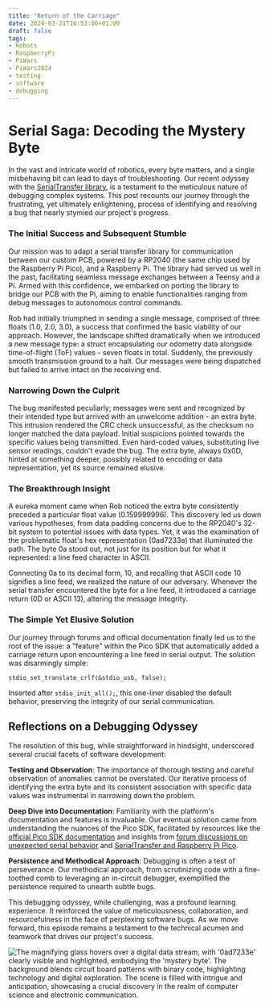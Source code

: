 ```yaml
---
title: "Return of the Carriage"
date: 2024-03-31T16:53:06+01:00
draft: false
tags:
- Robots
- RaspberryPi
- PiWars
- PiWars2024
- testing
- software
- debugging
---
```



# Serial Saga: Decoding the Mystery Byte
In the vast and intricate world of robotics, every byte matters, and a single misbehaving bit can lead to days of troubleshooting. Our recent odyssey with the  [SerialTransfer library](https://github.com/PowerBroker2/SerialTransfer), is a testament to the meticulous nature of debugging complex systems. This post recounts our journey through the frustrating, yet ultimately enlightening, process of identifying and resolving a bug that nearly stymied our project's progress.

### The Initial Success and Subsequent Stumble
Our mission was to adapt a serial transfer library for communication between our custom PCB, powered by a RP2040 (the same chip used by the Raspberry Pi Pico), and a Raspberry Pi. The library had served us well in the past, facilitating seamless message exchanges between a Teensy and a Pi. Armed with this confidence, we embarked on porting the library to bridge our PCB with the Pi, aiming to enable functionalities ranging from debug messages to autonomous control commands.

Rob had initially triumphed in sending a single message, comprised of three floats (1.0, 2.0, 3.0), a success that confirmed the basic viability of our approach. However, the landscape shifted dramatically when we introduced a new message type: a struct encapsulating our odometry data alongside time-of-flight (ToF) values - seven floats in total. Suddenly, the previously smooth transmission ground to a halt. Our messages were being dispatched but failed to arrive intact on the receiving end.

### Narrowing Down the Culprit
The bug manifested peculiarly; messages were sent and recognized by their intended type but arrived with an unwelcome addition - an extra byte. This intrusion rendered the CRC check unsuccessful, as the checksum no longer matched the data payload. Initial suspicions pointed towards the specific values being transmitted. Even hard-coded values, substituting live sensor readings, couldn't evade the bug. The extra byte, always 0x0D, hinted at something deeper, possibly related to encoding or data representation, yet its source remained elusive.

### The Breakthrough Insight
A eureka moment came when Rob noticed the extra byte consistently preceded a particular float value (0.159999996). This discovery led us down various hypotheses, from data padding concerns due to the RP2040's 32-bit system to potential issues with data types. Yet, it was the examination of the problematic float's hex representation (0ad7233e) that illuminated the path. The byte 0a stood out, not just for its position but for what it represented: a line feed character in ASCII.

Connecting 0a to its decimal form, 10, and recalling that ASCII code 10 signifies a line feed, we realized the nature of our adversary. Whenever the serial transfer encountered the byte for a line feed, it introduced a carriage return (0D or ASCII 13), altering the message integrity.

### The Simple Yet Elusive Solution
Our journey through forums and official documentation finally led us to the root of the issue: a "feature" within the Pico SDK that automatically added a carriage return upon encountering a line feed in serial output. The solution was disarmingly simple:

```
stdio_set_translate_crlf(&stdio_usb, false);
```
Inserted after `stdio_init_all();`, this one-liner disabled the default behavior, preserving the integrity of our serial communication.

## Reflections on a Debugging Odyssey
The resolution of this bug, while straightforward in hindsight, underscored several crucial facets of software development:

**Testing and Observation**: The importance of thorough testing and careful observation of anomalies cannot be overstated. Our iterative process of identifying the extra byte and its consistent association with specific data values was instrumental in narrowing down the problem.

**Deep Dive into Documentation**: Familiarity with the platform's documentation and features is invaluable. Our eventual solution came from understanding the nuances of the Pico SDK, facilitated by resources like the [official Pico SDK documentation](https://www.raspberrypi.com/documentation/pico-sdk/runtime.html#rpipa254b900af1131794ef5) and insights from [forum discussions on unexpected serial behavior](https://forums.raspberrypi.com/viewtopic.php?t=358887) and [SerialTransfer and Raspberry Pi Pico](https://forums.raspberrypi.com/viewtopic.php?t=305705).

**Persistence and Methodical Approach**: Debugging is often a test of perseverance. Our methodical approach, from scrutinizing code with a fine-toothed comb to leveraging an in-circuit debugger, exemplified the persistence required to unearth subtle bugs.

This debugging odyssey, while challenging, was a profound learning experience. It reinforced the value of meticulousness, collaboration, and resourcefulness in the face of perplexing software bugs. As we move forward, this episode remains a testament to the technical acumen and teamwork that drives our project's success.

![The magnifying glass hovers over a digital data stream, with '0ad7233e' clearly visible and highlighted, embodying the 'mystery byte'. The background blends circuit board patterns with binary code, highlighting technology and digital exploration. The scene is filled with intrigue and anticipation, showcasing a crucial discovery in the realm of computer science and electronic communication.](feature-image.png "The magnifying glass hovers over a digital data stream, with '0ad7233e' clearly visible and highlighted, embodying the 'mystery byte'. The background blends circuit board patterns with binary code, highlighting technology and digital exploration. The scene is filled with intrigue and anticipation, showcasing a crucial discovery in the realm of computer science and electronic communication.")
